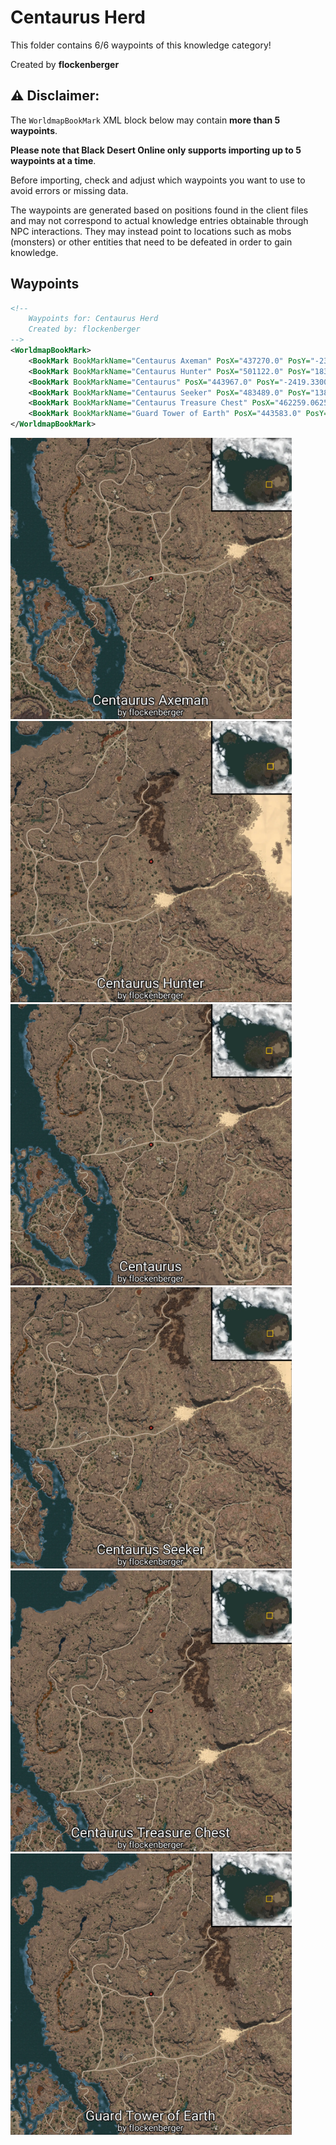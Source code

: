 # Centaurus Herd

This folder contains 6/6 waypoints of this knowledge category!


Created by **flockenberger**

## ⚠️ Disclaimer:
The `WorldmapBookMark` XML block below may contain **more than 5 waypoints**.

**Please note that Black Desert Online only supports importing up to 5 waypoints at a time**.

Before importing, check and adjust which waypoints you want to use to avoid errors or missing data.

The waypoints are generated based on positions found in the client files and may not correspond to actual knowledge entries obtainable through NPC interactions.
They may instead point to locations such as mobs (monsters) or other entities that need to be defeated in order to gain knowledge.

## Waypoints
```xml
<!--
    Waypoints for: Centaurus Herd
    Created by: flockenberger
-->
<WorldmapBookMark>
    <BookMark BookMarkName="Centaurus Axeman" PosX="437270.0" PosY="-2359.7099609375" PosZ="2558.35009765625" />
    <BookMark BookMarkName="Centaurus Hunter" PosX="501122.0" PosY="1834.7099609375" PosZ="60263.91015625" />
    <BookMark BookMarkName="Centaurus" PosX="443967.0" PosY="-2419.330078125" PosZ="4263.97998046875" />
    <BookMark BookMarkName="Centaurus Seeker" PosX="483489.0" PosY="138.2689971923828" PosZ="13945.2998046875" />
    <BookMark BookMarkName="Centaurus Treasure Chest" PosX="462259.0625" PosY="-2034.469970703125" PosZ="66460.796875" />
    <BookMark BookMarkName="Guard Tower of Earth" PosX="443583.0" PosY="507.21600341796875" PosZ="62840.5" />
</WorldmapBookMark>
```

<img src="./Centaurus Herd_Centaurus Axeman_Preview.webp" width="450"/> <img src="./Centaurus Herd_Centaurus Hunter_Preview.webp" width="450"/> <img src="./Centaurus Herd_Centaurus_Preview.webp" width="450"/> <img src="./Centaurus Herd_Centaurus Seeker_Preview.webp" width="450"/> <img src="./Centaurus Herd_Centaurus Treasure Chest_Preview.webp" width="450"/> <img src="./Centaurus Herd_Guard Tower of Earth_Preview.webp" width="450"/> 